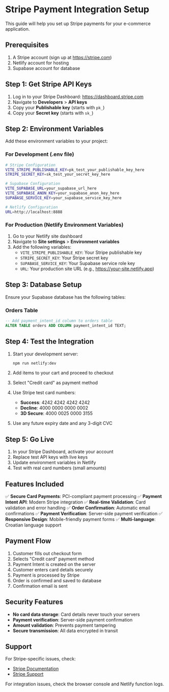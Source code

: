 # Stripe Payment Integration Setup

This guide will help you set up Stripe payments for your e-commerce application.

## Prerequisites

1. A Stripe account (sign up at https://stripe.com)
2. Netlify account for hosting
3. Supabase account for database

## Step 1: Get Stripe API Keys

1. Log in to your Stripe Dashboard: https://dashboard.stripe.com
2. Navigate to **Developers** > **API keys**
3. Copy your **Publishable key** (starts with `pk_`)
4. Copy your **Secret key** (starts with `sk_`)

## Step 2: Environment Variables

Add these environment variables to your project:

### For Development (.env file)
```bash
# Stripe Configuration
VITE_STRIPE_PUBLISHABLE_KEY=pk_test_your_publishable_key_here
STRIPE_SECRET_KEY=sk_test_your_secret_key_here

# Supabase Configuration
VITE_SUPABASE_URL=your_supabase_url_here
VITE_SUPABASE_ANON_KEY=your_supabase_anon_key_here
SUPABASE_SERVICE_KEY=your_supabase_service_key_here

# Netlify Configuration
URL=http://localhost:8888
```

### For Production (Netlify Environment Variables)
1. Go to your Netlify site dashboard
2. Navigate to **Site settings** > **Environment variables**
3. Add the following variables:
   - `VITE_STRIPE_PUBLISHABLE_KEY`: Your Stripe publishable key
   - `STRIPE_SECRET_KEY`: Your Stripe secret key
   - `SUPABASE_SERVICE_KEY`: Your Supabase service role key
   - `URL`: Your production site URL (e.g., https://your-site.netlify.app)

## Step 3: Database Setup

Ensure your Supabase database has the following tables:

### Orders Table
```sql
-- Add payment_intent_id column to orders table
ALTER TABLE orders ADD COLUMN payment_intent_id TEXT;
```

## Step 4: Test the Integration

1. Start your development server:
   ```bash
   npm run netlify:dev
   ```

2. Add items to your cart and proceed to checkout

3. Select "Credit card" as payment method

4. Use Stripe test card numbers:
   - **Success**: 4242 4242 4242 4242
   - **Decline**: 4000 0000 0000 0002
   - **3D Secure**: 4000 0025 0000 3155

5. Use any future expiry date and any 3-digit CVC

## Step 5: Go Live

1. In your Stripe Dashboard, activate your account
2. Replace test API keys with live keys
3. Update environment variables in Netlify
4. Test with real card numbers (small amounts)

## Features Included

✅ **Secure Card Payments**: PCI-compliant payment processing
✅ **Payment Intent API**: Modern Stripe integration
✅ **Real-time Validation**: Card validation and error handling
✅ **Order Confirmation**: Automatic email confirmations
✅ **Payment Verification**: Server-side payment verification
✅ **Responsive Design**: Mobile-friendly payment forms
✅ **Multi-language**: Croatian language support

## Payment Flow

1. Customer fills out checkout form
2. Selects "Credit card" payment method
3. Payment Intent is created on the server
4. Customer enters card details securely
5. Payment is processed by Stripe
6. Order is confirmed and saved to database
7. Confirmation email is sent

## Security Features

- **No card data storage**: Card details never touch your servers
- **Payment verification**: Server-side payment confirmation
- **Amount validation**: Prevents payment tampering
- **Secure transmission**: All data encrypted in transit

## Support

For Stripe-specific issues, check:
- [Stripe Documentation](https://stripe.com/docs)
- [Stripe Support](https://support.stripe.com)

For integration issues, check the browser console and Netlify function logs. 